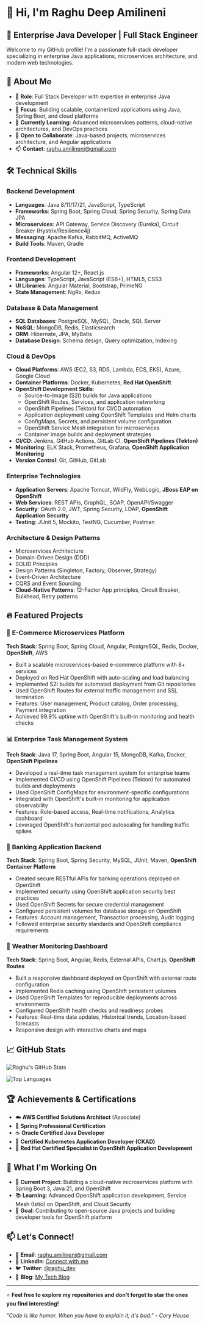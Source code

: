 # 👋 Hi, I'm Raghu Deep Amilineni

## 🚀 Enterprise Java Developer | Full Stack Engineer

Welcome to my GitHub profile! I'm a passionate full-stack developer specializing in enterprise Java applications, microservices architecture, and modern web technologies.

## 🎯 About Me

- 💼 **Role**: Full Stack Developer with expertise in enterprise Java development
- 🔭 **Focus**: Building scalable, containerized applications using Java, Spring Boot, and cloud platforms
- 🌱 **Currently Learning**: Advanced microservices patterns, cloud-native architectures, and DevOps practices
- 💞️ **Open to Collaborate**: Java-based projects, microservices architecture, and Angular applications
- 📫 **Contact**: raghu.amilineni@gmail.com

## 🛠️ Technical Skills

### **Backend Development**
- **Languages**: Java 8/11/17/21, JavaScript, TypeScript
- **Frameworks**: Spring Boot, Spring Cloud, Spring Security, Spring Data JPA
- **Microservices**: API Gateway, Service Discovery (Eureka), Circuit Breaker (Hystrix/Resilience4j)
- **Messaging**: Apache Kafka, RabbitMQ, ActiveMQ
- **Build Tools**: Maven, Gradle

### **Frontend Development**
- **Frameworks**: Angular 12+, React.js
- **Languages**: TypeScript, JavaScript (ES6+), HTML5, CSS3
- **UI Libraries**: Angular Material, Bootstrap, PrimeNG
- **State Management**: NgRx, Redux

### **Database & Data Management**
- **SQL Databases**: PostgreSQL, MySQL, Oracle, SQL Server
- **NoSQL**: MongoDB, Redis, Elasticsearch
- **ORM**: Hibernate, JPA, MyBatis
- **Database Design**: Schema design, Query optimization, Indexing

### **Cloud & DevOps**
- **Cloud Platforms**: AWS (EC2, S3, RDS, Lambda, ECS, EKS), Azure, Google Cloud
- **Container Platforms**: Docker, Kubernetes, **Red Hat OpenShift**
- **OpenShift Development Skills**:
  - Source-to-Image (S2I) builds for Java applications
  - OpenShift Routes, Services, and application networking
  - OpenShift Pipelines (Tekton) for CI/CD automation
  - Application deployment using OpenShift Templates and Helm charts
  - ConfigMaps, Secrets, and persistent volume configuration
  - OpenShift Service Mesh integration for microservices
  - Container image builds and deployment strategies
- **CI/CD**: Jenkins, GitHub Actions, GitLab CI, **OpenShift Pipelines (Tekton)**
- **Monitoring**: ELK Stack, Prometheus, Grafana, **OpenShift Application Monitoring**
- **Version Control**: Git, GitHub, GitLab

### **Enterprise Technologies**
- **Application Servers**: Apache Tomcat, WildFly, WebLogic, **JBoss EAP on OpenShift**
- **Web Services**: REST APIs, GraphQL, SOAP, OpenAPI/Swagger
- **Security**: OAuth 2.0, JWT, Spring Security, LDAP, **OpenShift Application Security**
- **Testing**: JUnit 5, Mockito, TestNG, Cucumber, Postman

### **Architecture & Design Patterns**
- Microservices Architecture
- Domain-Driven Design (DDD)
- SOLID Principles
- Design Patterns (Singleton, Factory, Observer, Strategy)
- Event-Driven Architecture
- CQRS and Event Sourcing
- **Cloud-Native Patterns**: 12-Factor App principles, Circuit Breaker, Bulkhead, Retry patterns

## 🔥 Featured Projects

### 🏪 **E-Commerce Microservices Platform**
**Tech Stack**: Spring Boot, Spring Cloud, Angular, PostgreSQL, Redis, Docker, **OpenShift**, AWS
- Built a scalable microservices-based e-commerce platform with 8+ services
- Deployed on Red Hat OpenShift with auto-scaling and load balancing
- Implemented S2I builds for automated deployment from Git repositories
- Used OpenShift Routes for external traffic management and SSL termination
- Features: User management, Product catalog, Order processing, Payment integration
- Achieved 99.9% uptime with OpenShift's built-in monitoring and health checks

### 📊 **Enterprise Task Management System**
**Tech Stack**: Java 17, Spring Boot, Angular 15, MongoDB, Kafka, Docker, **OpenShift Pipelines**
- Developed a real-time task management system for enterprise teams
- Implemented CI/CD using OpenShift Pipelines (Tekton) for automated builds and deployments
- Used OpenShift ConfigMaps for environment-specific configurations
- Integrated with OpenShift's built-in monitoring for application observability
- Features: Role-based access, Real-time notifications, Analytics dashboard
- Leveraged OpenShift's horizontal pod autoscaling for handling traffic spikes

### 🏦 **Banking Application Backend**
**Tech Stack**: Spring Boot, Spring Security, MySQL, JUnit, Maven, **OpenShift Container Platform**
- Created secure RESTful APIs for banking operations deployed on OpenShift
- Implemented security using OpenShift application security best practices
- Used OpenShift Secrets for secure credential management
- Configured persistent volumes for database storage on OpenShift
- Features: Account management, Transaction processing, Audit logging
- Followed enterprise security standards and OpenShift compliance requirements

### 📱 **Weather Monitoring Dashboard**
**Tech Stack**: Spring Boot, Angular, Redis, External APIs, Chart.js, **OpenShift Routes**
- Built a responsive dashboard deployed on OpenShift with external route configuration
- Implemented Redis caching using OpenShift persistent volumes
- Used OpenShift Templates for reproducible deployments across environments
- Configured OpenShift health checks and readiness probes
- Features: Real-time data updates, Historical trends, Location-based forecasts
- Responsive design with interactive charts and maps

## 📈 GitHub Stats

![Raghu's GitHub Stats](https://github-readme-stats.vercel.app/api?username=amilineniraghu&show_icons=true&theme=vue-dark&hide_border=true&count_private=true)

![Top Languages](https://github-readme-stats.vercel.app/api/top-langs/?username=amilineniraghu&layout=compact&theme=vue-dark&hide_border=true)

## 🏆 Achievements & Certifications

- ☁️ **AWS Certified Solutions Architect** (Associate)
- 🍃 **Spring Professional Certification**
- ☕ **Oracle Certified Java Developer**
- 🔄 **Certified Kubernetes Application Developer (CKAD)**
- 🎯 **Red Hat Certified Specialist in OpenShift Application Development**

## 🌟 What I'm Working On

- 🔬 **Current Project**: Building a cloud-native microservices platform with Spring Boot 3, Java 21, and OpenShift
- 📚 **Learning**: Advanced OpenShift application development, Service Mesh (Istio) on OpenShift, and Cloud Security
- 🎯 **Goal**: Contributing to open-source Java projects and building developer tools for OpenShift platform

## 📫 Let's Connect!

- 📧 **Email**: raghu.amilineni@gmail.com
- 💼 **LinkedIn**: [Connect with me](https://linkedin.com/in/raghu-amilineni)
- 🐦 **Twitter**: [@raghu_dev](https://twitter.com/raghu_dev)
- 📝 **Blog**: [My Tech Blog](https://raghu-dev-blog.com)

---

⭐ **Feel free to explore my repositories and don't forget to star the ones you find interesting!**

*"Code is like humor. When you have to explain it, it's bad." - Cory House*